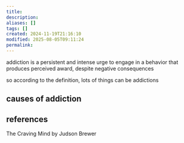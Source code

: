 ```yaml
---
title: 
description: 
aliases: []
tags: []
created: 2024-11-19T21:16:10
modified: 2025-08-05T09:11:24
permalink:
---
```


addiction is a persistent and intense urge to engage in a behavior that produces perceived award, despite negative consequences

so according to the definition, lots of things can be addictions

## causes of addiction

## references

The Craving Mind by Judson Brewer
